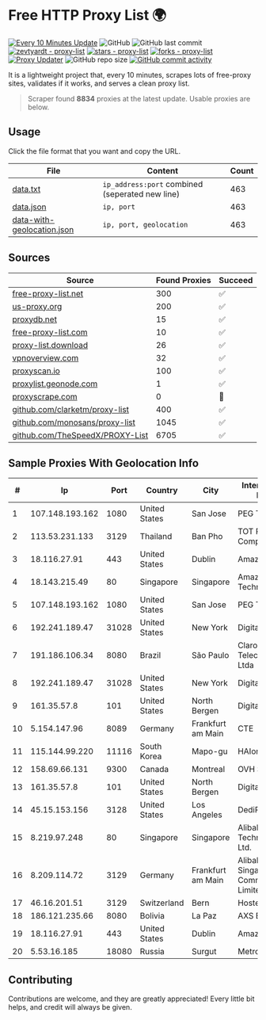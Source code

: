 
# Free HTTP Proxy List 🌍

[![Every 10 Minutes Update](https://github.com/mertguvencli/http-proxy-list/actions/workflows/main.yml/badge.svg?branch=main)](https://github.com/mertguvencli/http-proxy-list/actions/workflows/main.yml)
![GitHub](https://img.shields.io/github/license/mertguvencli/http-proxy-list)
![GitHub last commit](https://img.shields.io/github/last-commit/mertguvencli/http-proxy-list)
[![zevtyardt - proxy-list](https://img.shields.io/static/v1?label=zevtyardt&message=proxy-list&color=blue&logo=github)](https://github.com/zevtyardt/proxy-list "Go to GitHub repo")
[![stars - proxy-list](https://img.shields.io/github/stars/zevtyardt/proxy-list?style=social)](https://github.com/zevtyardt/proxy-list)
[![forks - proxy-list](https://img.shields.io/github/forks/zevtyardt/proxy-list?style=social)](https://github.com/zevtyardt/proxy-list)
[![Proxy Updater](https://github.com/zevtyardt/proxy-list/workflows/Proxy%20Updater/badge.svg)](https://github.com/zevtyardt/proxy-list/actions?query=workflow:"Proxy+Updater")
![GitHub repo size](https://img.shields.io/github/repo-size/zevtyardt/proxy-list)
[![GitHub commit activity](https://img.shields.io/github/commit-activity/m/zevtyardt/proxy-list?logo=commits)](https://github.com/zevtyardt/proxy-list/commits/main)

It is a lightweight project that, every 10 minutes, scrapes lots of free-proxy sites, validates if it works, and serves a clean proxy list.

> Scraper found **8834** proxies at the latest update. Usable proxies are below.

## Usage

Click the file format that you want and copy the URL.

|File|Content|Count|
|----|-------|-----|
|[data.txt](https://raw.githubusercontent.com/mertguvencli/http-proxy-list/main/proxy-list/data.txt)|`ip_address:port` combined (seperated new line)|463|
|[data.json](https://raw.githubusercontent.com/mertguvencli/http-proxy-list/main/proxy-list/data.json)|`ip, port`|463|
|[data-with-geolocation.json](https://raw.githubusercontent.com/mertguvencli/http-proxy-list/main/proxy-list/data-with-geolocation.json)|`ip, port, geolocation`|463|

## Sources

|Source|Found Proxies|Succeed|
|------|-------------|-------|
|[free-proxy-list.net](https://free-proxy-list.net)|300|✅|
|[us-proxy.org](https://www.us-proxy.org)|200|✅|
|[proxydb.net](http://proxydb.net)|15|✅|
|[free-proxy-list.com](https://free-proxy-list.com/?page=&port=&type%5B%5D=http&type%5B%5D=https&up_time=0&search=Search)|10|✅|
|[proxy-list.download](https://www.proxy-list.download/HTTP)|26|✅|
|[vpnoverview.com](https://vpnoverview.com/privacy/anonymous-browsing/free-proxy-servers)|32|✅|
|[proxyscan.io](https://www.proxyscan.io)|100|✅|
|[proxylist.geonode.com](https://proxylist.geonode.com/api/proxy-list?limit=300&page=1&sort_by=lastChecked&sort_type=desc&protocols=http,https)|1|✅|
|[proxyscrape.com](https://api.proxyscrape.com/v2/?request=displayproxies&protocol=http&timeout=10000&country=all&ssl=all&anonymity=all)|0|🚫|
|[github.com/clarketm/proxy-list](https://raw.githubusercontent.com/clarketm/proxy-list/master/proxy-list-raw.txt)|400|✅|
|[github.com/monosans/proxy-list](https://raw.githubusercontent.com/monosans/proxy-list/main/proxies/http.txt)|1045|✅|
|[github.com/TheSpeedX/PROXY-List](https://raw.githubusercontent.com/TheSpeedX/PROXY-List/master/http.txt)|6705|✅|


## Sample Proxies With Geolocation Info

|#|Ip|Port|Country|City|Internet Service Provider|
|-|--|----|-------|----|-------------------------|
|1|107.148.193.162|1080|United States|San Jose|PEG TECH INC|
|2|113.53.231.133|3129|Thailand|Ban Pho|TOT Public Company Limited|
|3|18.116.27.91|443|United States|Dublin|Amazon.com, Inc.|
|4|18.143.215.49|80|Singapore|Singapore|Amazon Technologies Inc.|
|5|107.148.193.162|1080|United States|San Jose|PEG TECH INC|
|6|192.241.189.47|31028|United States|New York|DigitalOcean, LLC|
|7|191.186.106.34|8080|Brazil|São Paulo|Claro NXT Telecomunicacoes Ltda|
|8|192.241.189.47|31028|United States|New York|DigitalOcean, LLC|
|9|161.35.57.8|101|United States|North Bergen|DigitalOcean, LLC|
|10|5.154.147.96|8089|Germany|Frankfurt am Main|CTE|
|11|115.144.99.220|11116|South Korea|Mapo-gu|HAIonNet|
|12|158.69.66.131|9300|Canada|Montreal|OVH SAS|
|13|161.35.57.8|101|United States|North Bergen|DigitalOcean, LLC|
|14|45.15.153.156|3128|United States|Los Angeles|DediPath|
|15|8.219.97.248|80|Singapore|Singapore|Alibaba (US) Technology Co., Ltd.|
|16|8.209.114.72|3129|Germany|Frankfurt am Main|Alibaba.com Singapore E-Commerce Private Limited|
|17|46.16.201.51|3129|Switzerland|Bern|Hosteur SA|
|18|186.121.235.66|8080|Bolivia|La Paz|AXS Bolivia S. A.|
|19|18.116.27.91|443|United States|Dublin|Amazon.com, Inc.|
|20|5.53.16.185|18080|Russia|Surgut|Metroset Ltd|



## Contributing

Contributions are welcome, and they are greatly appreciated! Every
little bit helps, and credit will always be given.

